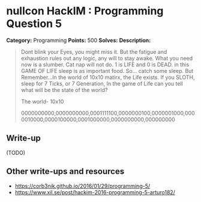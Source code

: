 # nullcon HackIM : Programming Question 5

**Category:** Programming
**Points:** 500
**Solves:** 
**Description:**

> Dont blink your Eyes, you might miss it. But the fatigue and exhaustion rules out any logic, any will to stay awake. What you need now is a slumber. Cat nap will not do. 1 is LIFE and 0 is DEAD. in this GAME OF LIFE sleep is as important food. So... catch some sleep. But Remember...In the world of 10x10 matirx, the Life exists. If you SLOTH, sleep for 7 Ticks, or 7 Generation, In the game of Life can you tell what will be the state of the world? 
> 
> The world- 10x10
> 
> 0000000000,0000000000,0001111100,0000000100,0000001000,0000010000,0000100000,0001000000,0000000000,000000000


## Write-up

(TODO)

## Other write-ups and resources

* <https://corb3nik.github.io/2016/01/29/programming-5/>
* <https://www.xil.se/post/hackim-2016-programming-5-arturo182/>
